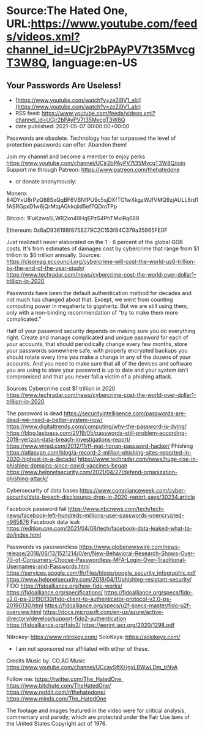 # Source:The Hated One, URL:https://www.youtube.com/feeds/videos.xml?channel_id=UCjr2bPAyPV7t35MvcgT3W8Q, language:en-US

## Your Passwords Are Useless!
 - [https://www.youtube.com/watch?v=ze2i9V1_aIc](https://www.youtube.com/watch?v=ze2i9V1_aIc)
 - RSS feed: https://www.youtube.com/feeds/videos.xml?channel_id=UCjr2bPAyPV7t35MvcgT3W8Q
 - date published: 2021-05-07 00:00:00+00:00

Passwords are obsolete. Technology has far surpassed the level of protection passwords can offer. Abandon them!

Join my channel and become a member to enjoy perks https://www.youtube.com/channel/UCjr2bPAyPV7t35MvcgT3W8Q/join
Support me through Patreon: https://www.patreon.com/thehatedone 

- or donate anonymously:

Monero:
84DYxU8rPzQ88SxQqBF6VBNfPU9c5sjDXfTC1wXkgzWJfVMQ9zjAULL6rd11ASRGpxD1w6jQrMtqAGkkqiid5ef7QDroTPp

Bitcoin: 
1FuKzwa5LWR2xn49HqEPzS4PhTMxiRq689

Ethereum:
0x6aD936198f8758279C2C153f84C379a35865FE0F

Just realized I never elaborated on the 1 -  6 percent of the global GDB costs. It's from estimates of damages cost by cybercrime that range from $1 trillion to $6 trillion annually. 
Sources: 
https://cisomag.eccouncil.org/cybercrime-will-cost-the-world-us6-trillion-by-the-end-of-the-year-study/
https://www.techradar.com/news/cybercrime-cost-the-world-over-dollar1-trillion-in-2020

Passwords have been the default authentication method for decades and not much has changed about that. Except, we went from counting computing power in megahertz to gigahertz. But we are still using them, only with a non-binding recommendation of “try to make them more complicated.”

Half of your password security depends on making sure you do everything right. Create and manage complicated and unique password for each of your accounts, that should periodically change every few months, store your passwords somewhere safe, with properly encrypted backups you should rotate every time you make a change in any of the dozens of your accounts. And you need to make sure that all of the devices and software you are using to store your password is up to date and your system isn’t compromised and that you never fall a victim of a phishing attack.

Sources
Cybercrime cost $1 trillion in 2020 https://www.techradar.com/news/cybercrime-cost-the-world-over-dollar1-trillion-in-2020

The password is dead https://securityintelligence.com/passwords-are-dead-we-need-a-better-system-now/
https://www.digitaltrends.com/computing/why-the-password-is-dying/
https://blog.lastpass.com/2019/05/passwords-still-problem-according-2019-verizon-data-breach-investigations-report/
https://www.wired.com/2012/11/ff-mat-honan-password-hacker/
Phishing https://atlasvpn.com/blog/a-record-2-million-phishing-sites-reported-in-2020-highest-in-a-decade/
https://www.techradar.com/news/huge-rise-in-phishing-domains-since-covid-vaccines-began
https://www.helpnetsecurity.com/2021/04/27/defend-organization-phishing-attack/

Cybersecurity of data bases https://www.complianceweek.com/cyber-security/data-breach-disclosures-drop-in-2020-report-says/30234.article

Facebook password fail https://www.nbcnews.com/tech/tech-news/facebook-left-hundreds-millions-user-passwords-unencrypted-n985876
Facebook data leak https://edition.cnn.com/2021/04/06/tech/facebook-data-leaked-what-to-do/index.html

Passwords vs passwordless https://www.globenewswire.com/news-release/2018/06/13/1521214/0/en/New-Behavioral-Research-Shows-Over-70-of-Consumers-Choose-Passwordless-MFA-Login-Over-Traditional-Usernames-and-Passwords.html
https://services.google.com/fh/files/blogs/google_security_infographic.pdf
https://www.helpnetsecurity.com/2018/04/11/phishing-resistant-security/
FIDO https://fidoalliance.org/how-fido-works/
https://fidoalliance.org/specifications/
https://fidoalliance.org/specs/fido-v2.0-ps-20190130/fido-client-to-authenticator-protocol-v2.0-ps-20190130.html
https://fidoalliance.org/specs/u2f-specs-master/fido-u2f-overview.html
https://docs.microsoft.com/en-us/azure/active-directory/develop/support-fido2-authentication
https://fidoalliance.org/fido2/
https://eprint.iacr.org/2020/1298.pdf

Nitrokey: https://www.nitrokey.com/
SoloKeys: https://solokeys.com/
* I am not sponsored nor affiliated with either of these.

Credits
Music by: CO.AG Music https://www.youtube.com/channel/UCcavSftXHgxLBWwLDm_bNvA

Follow me:
https://twitter.com/The_HatedOne_
https://www.bitchute.com/TheHatedOne/
https://www.reddit.com/r/thehatedone/
https://www.minds.com/The_HatedOne

The footage and images featured in the video were for critical analysis, commentary and parody, which are protected under the Fair Use laws of the United States Copyright act of 1976.

